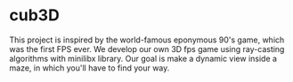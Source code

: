 # cub3D
This project is inspired by the world-famous eponymous 90's game, which was the first FPS ever.  We develop our own 3D fps game using ray-casting algorithms with minilibx library. Our goal is make a dynamic view inside a maze, in which you'll have to find your way.
